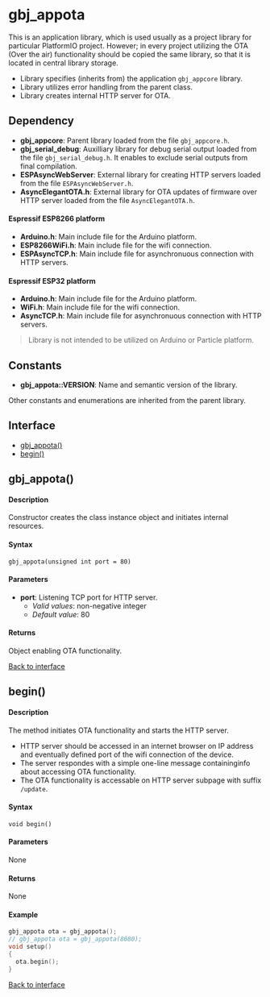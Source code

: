 <a id="library"></a>

# gbj\_appota
This is an application library, which is used usually as a project library for particular PlatformIO project. However; in every project utilizing the OTA (Over the air) functionality should be copied the same library, so that it is located in central library storage.

- Library specifies (inherits from) the application `gbj_appcore` library.
- Library utilizes error handling from the parent class.
- Library creates internal HTTP server for OTA.


<a id="dependency"></a>

## Dependency

- **gbj\_appcore**: Parent library loaded from the file `gbj_appcore.h`.
- **gbj\_serial\_debug**: Auxilliary library for debug serial output loaded from the file `gbj_serial_debug.h`. It enables to exclude serial outputs from final compilation.
- **ESPAsyncWebServer**: External library for creating HTTP servers loaded from the file `ESPAsyncWebServer.h`.
- **AsyncElegantOTA.h**: External library for OTA updates of firmware over HTTP server loaded from the file `AsyncElegantOTA.h`.

#### Espressif ESP8266 platform
- **Arduino.h**: Main include file for the Arduino platform.
- **ESP8266WiFi.h**: Main include file for the wifi connection.
- **ESPAsyncTCP.h**: Main include file for asynchronuous connection with HTTP servers.

#### Espressif ESP32 platform
- **Arduino.h**: Main include file for the Arduino platform.
- **WiFi.h**: Main include file for the wifi connection.
- **AsyncTCP.h**: Main include file for asynchronuous connection with HTTP servers.

> Library is not intended to be utilized on Arduino or Particle platform.


<a id="constants"></a>

## Constants

- **gbj\_appota::VERSION**: Name and semantic version of the library.

Other constants and enumerations are inherited from the parent library.


<a id="interface"></a>

## Interface

- [gbj_appota()](#gbj_appota)
- [begin()](#begin)


<a id="gbj_appota"></a>
## gbj_appota()

#### Description
Constructor creates the class instance object and initiates internal resources.

#### Syntax
    gbj_appota(unsigned int port = 80)

#### Parameters
- **port**: Listening TCP port for HTTP server.
  - *Valid values*: non-negative integer
  - *Default value*: 80

#### Returns
Object enabling OTA functionality.

[Back to interface](#interface)


<a id="begin"></a>

## begin()

#### Description
The method initiates OTA functionality and starts the HTTP server.
- HTTP server should be accessed in an internet browser on IP address and eventually defined port of the wifi connection of the device.
- The server respondes with a simple one-line message containinginfo about accessing OTA functionality.
- The OTA functionality is accessable on HTTP server subpage with suffix `/update`.

#### Syntax
	void begin()

#### Parameters
None

#### Returns
None

#### Example
```cpp
gbj_appota ota = gbj_appota();
// gbj_appota ota = gbj_appota(8080);
void setup()
{
  ota.begin();
}
```

[Back to interface](#interface)
